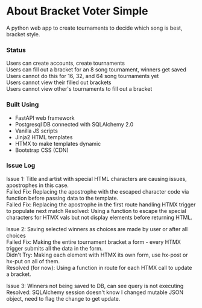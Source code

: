 # About Bracket Voter Simple
A python web app to create tournaments to decide which song is best, bracket style.

### Status
Users can create accounts, create tournaments  
Users can fill out a bracket for an 8 song tournament, winners get saved  
Users cannot do this for 16, 32, and 64 song tournaments yet  
Users cannot view their filled out brackets  
Users cannot view other's tournaments to fill out a bracket  


### Built Using
- FastAPI web framework
- Postgresql DB connected with SQLAlchemy 2.0
- Vanilla JS scripts
- Jinja2 HTML templates
- HTMX to make templates dynamic
- Bootstrap CSS (CDN)

### Issue Log
Issue 1:  Title and artist with special HTML characters are causing issues, apostrophes in this case.   
Failed Fix: Replacing the apostrophe with the escaped character code via function before passing data to the template.  
Failed Fix: Replacing the apostrophe in the first route handling HTMX trigger to populate next match
Resolved: Using a function to escape the special characters for HTMX vals but not display elements before returning HTML.

Issue 2:  Saving selected winners as choices are made by user or after all choices  
Failed Fix: Making the entire tournament bracket a form - every HTMX trigger submits all the data in the form.  
Didn't Try: Making each element with HTMX its own form, use hx-post or hx-put on all of them.  
Resolved (for now):  Using a function in route for each HTMX call to update a bracket.  

Issue 3: Winners not being saved to DB, can see query is not executing  
Resolved:  SQLAlchemy session doesn't know I changed mutable JSON object, need to flag the change to get update.  
